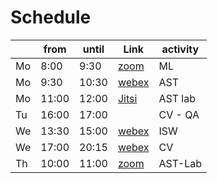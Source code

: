 # Schedule



|      | from  | until | Link                                                         | activity |
| ---- | ----- | ----- | ------------------------------------------------------------ | -------- |
| Mo   | 8:00  | 9:30  | [zoom](https://us02web.zoom.us/j/7230501834)                 | ML       |
| Mo   | 9:30  | 10:30 | [webex](https://h-brs.webex.com/meet/nico.hochgeschwender)   | AST      |
| Mo   | 11:00 | 12:00 | [Jitsi](https://meet.jit.si/WS2020-AST-consultation-hours)   | AST lab  |
| Tu   | 16:00 | 17:00 |                                                              | CV - QA  |
| We   | 13:30 | 15:00 | [webex](https://h-brs.webex.com/h-brs-en/j.php?MTID=m9ea2351987c472a238c06ab0127d564b) | ISW      |
| We   | 17:00 | 20:15 | [webex](https://h-brs.webex.com/webappng/sites/h-brs/meeting/info/0f0344dfc3464fceb50005407f256ad6?MTID=md11177e1d93776eaa392b8e6937aa2f5&siteurl=h-brs) | CV       |
| Th   | 10:00 | 11:00 | [zoom](https://us04web.zoom.us/j/3285856942?pwd=ZUxadDE3TUQ4WU9ZVjhxTnBvY3NGZz09) | AST-Lab  |





